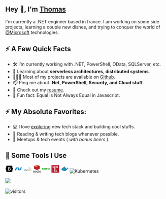 <h2>Hey 👋, I'm <a href="https://www.linkedin.com/in/thomas-illiet">Thomas</a></h2>
<p>I'm currently a .NET engineer based in france. I am working on some side projects, learning a couple new dishes, and trying to conquer the world of <a href="https://microsoft.com">@Microsoft</a> technologies.</p>
<h2>⚡️ A Few Quick Facts</h2>
<ul>
<li>🛠   I’m currently working with .NET, PowerShell, OData, SQLServer, etc.</li>
<li>🚀   Learning about <strong>serverless architectures</strong>, <strong>distributed systems</strong>.</li>
<li>👨🏻‍💻   Most of my projects are available on <a href="https://github.com/thomas-illiet">Github</a>.</li>
<li>📫   Ping me about <strong>.Net, PowerShell, Security, and Cloud stuff</strong>.</li>
<li>📝   Check out my <a href="https://www.linkedin.com/in/thomas-illiet">resume</a>.</li>
<li>👾   Fun fact: Equal is Not Always Equal in Javascript.</li>
</ul>
<h2>⚡️ My Absolute Favorites:</h2>
<ul>
<li>💻   I love <a href="https://takeb1nzyto.space">exploring</a> new tech stack and building cool stuffs.</li>
<li>📰   Reading &amp; writing tech blogs whenever possible.</li>
<li>🍕   Meetups &amp; tech events ( <em>with bonus beers</em> ).</li>
</ul>
<h2>🚀 Some Tools I Use</h2>
<p align="left">
<img src="https://raw.githubusercontent.com/devicons/devicon/master/icons/bootstrap/bootstrap-plain.svg" alt="bootstrap" width="25" height="25" />
<img src="https://raw.githubusercontent.com/devicons/devicon/master/icons/dot-net/dot-net-original.svg" alt=".NET" width="25" height="25" />
<img src="https://raw.githubusercontent.com/devicons/devicon/master/icons/mysql/mysql-original-wordmark.svg" alt="mysql" width="25" height="25" />
<img src="https://raw.githubusercontent.com/devicons/devicon/master/icons/redis/redis-original-wordmark.svg" alt="redis" width="25" height="25" />
<img src="https://raw.githubusercontent.com/devicons/devicon/master/icons/nginx/nginx-original.svg" alt="nginx" width="25" height="25" />
<img src="https://raw.githubusercontent.com/devicons/devicon/master/icons/travis/travis-plain.svg" alt="travis" width="25" height="25" />
<img src="https://raw.githubusercontent.com/devicons/devicon/master/icons/docker/docker-original.svg" alt="Docker" width="25" height="25" />
<img src="https://www.vectorlogo.zone/logos/kubernetes/kubernetes-icon.svg" alt="Kubernetes" width="25" height="25" />
</p>
<img src="https://github-readme-stats.vercel.app/api?username=thomas-illiet&show_icons=true&count_private=true"/>
<p><img src="https://visitor-badge.glitch.me/badge?page_id=thomas-illiet.thomas-illiet" alt="visitors"></p>
